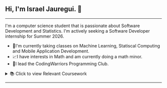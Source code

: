 ## Hi, I'm Israel Jauregui. 👋

---
I'm a computer science student that is passionate about Software Development and Statistics. I'm actively seeking a Software Developer internship for Summer 2026.
* 🤖I'm currently taking classes on Machine Learning, Statiscal Computing and Mobile Application Development.
* 📈I have interests in Math and am currently doing a math minor.
* 📱I lead the CodingWarriors Programming Club.

<details>
<summary>📚 Click to view Relevant Coursework</summary>

### 🍂 Fall 2025 Courses (Current)
* **CSCI 4840:** Machine Learning
* **CSCI 3660:** Mobile Application Development
* **CSCI 3510:** Networking and Internet Programming
* **CSCI 3410:** Databases
* **MATH 3345:** Statistical Computing

### ✅ Completed Computer Science
* **CSCI 3250:** Computer Security
* **CSCI 3200:** Data Structures and Analysis of Algorithms
* **CSCI 3100:** Computer Organization and Architecture
* **CSCI 3000:** Web Programming
* **CSCI 2150:** Computer Ethics and Social Issues
* **CSCI 1302H:** Computer Science II - Honors
* **CSCI 1301:** Computer Science I
* **CSCI 1250:** Information Technologies

### ✅ Completed Mathematics
* **MATH 3650:** Linear Algebra
* **MATH 3350:** Probability and Statistics
* **MATH 2510:** Discrete Math
* **MATH 2460:** Calculus II
* **MATH 1450:** Calculus I
* **MATH 1401H:** Elementary Statistics (Python) - Honors
* **MATH 1113H:** Precalculus - Honors

</details>

---





<!--
**Israel-Jauregui/Israel-Jauregui** is a ✨ _special_ ✨ repository because its `README.md` (this file) appears on your GitHub profile.

Here are some ideas to get you started:

- 🔭 I’m currently working on ...
- 🌱 I’m currently learning ...
- 👯 I’m looking to collaborate on ...
- 🤔 I’m looking for help with ...
- 💬 Ask me about ...
- 📫 How to reach me: ...
- 😄 Pronouns: ...
- ⚡ Fun fact: ...
-->
